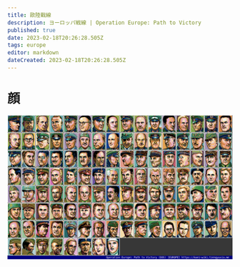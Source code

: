 ```yaml
---
title: 歐陸戰線
description: ヨーロッパ戦線 | Operation Europe: Path to Victory
published: true
date: 2023-02-18T20:26:28.505Z
tags: europe
editor: markdown
dateCreated: 2023-02-18T20:26:28.505Z
---
```


# 顔

![europe_dos_f00-index-noted.png](/assets/faces/00indexes/europe_dos_f00-index-noted.png)
